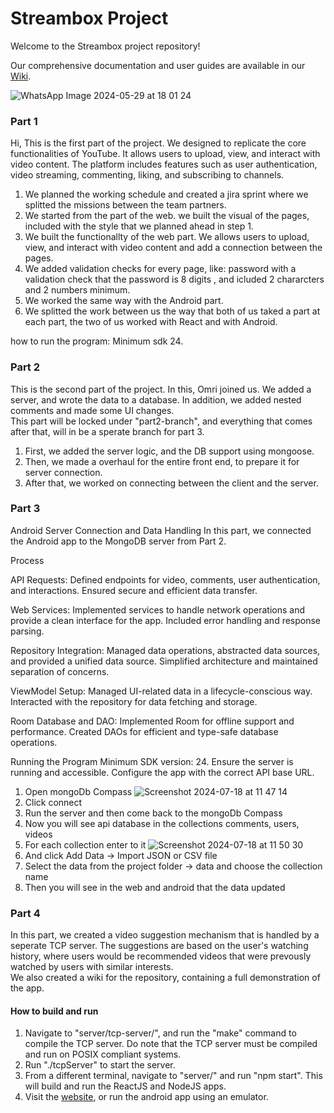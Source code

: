 # Streambox Project

Welcome to the Streambox project repository!

Our comprehensive documentation and user guides are available in our [Wiki](https://github.com/yourusername/yourrepository/wiki).

![WhatsApp Image 2024-05-29 at 18 01 24](https://github.com/ZoharMashiah/Youtube-clone-project/assets/103347396/9416f52b-d946-4d82-8c0d-af0c2ee122ac)

### Part 1

Hi,
This is the first part of the project. We designed to replicate the core functionalities of YouTube. It allows users to upload, view, and interact with video content. The platform includes features such as user authentication, video streaming, commenting, liking, and subscribing to channels.

1. We planned the working schedule and created a jira sprint where we splitted the missions between the team partners.
2. We started from the part of the web. we built the visual of the pages, included with the style that we planned ahead in step 1.
3. We built the functionallty of the web part. We allows users to upload, view, and interact with video content and add a connection between the pages.
4. We added validation checks for every page, like: password with a validation check that the password is 8 digits , and icluded 2 chararcters and 2 numbers minimum.
5. We worked the same way with the Android part.
6. We splitted the work between us the way that both of us taked a part at each part, the two of us worked with React and with Android.

how to run the program: Minimum sdk 24.

### Part 2

This is the second part of the project. In this, Omri joined us. We added a server, and wrote the data to a database. In addition, we added nested comments and made some UI changes.  
This part will be locked under "part2-branch", and everything that comes after that, will in be a sperate branch for part 3.

1. First, we added the server logic, and the DB support using mongoose.
2. Then, we made a overhaul for the entire front end, to prepare it for server connection.
3. After that, we worked on connecting between the client and the server.

### Part 3
Android Server Connection and Data Handling
In this part, we connected the Android app to the MongoDB server from Part 2.

Process

API Requests:
Defined endpoints for video, comments, user authentication, and interactions.
Ensured secure and efficient data transfer.

Web Services:
Implemented services to handle network operations and provide a clean interface for the app.
Included error handling and response parsing.

Repository Integration:
Managed data operations, abstracted data sources, and provided a unified data source.
Simplified architecture and maintained separation of concerns.

ViewModel Setup:
Managed UI-related data in a lifecycle-conscious way.
Interacted with the repository for data fetching and storage.

Room Database and DAO:
Implemented Room for offline support and performance.
Created DAOs for efficient and type-safe database operations.

Running the Program
Minimum SDK version: 24.
Ensure the server is running and accessible.
Configure the app with the correct API base URL.

1. Open mongoDb Compass
![Screenshot 2024-07-18 at 11 47 14](https://github.com/user-attachments/assets/219b7fb0-85d5-4cf0-a079-412962e15cf6)
2. Click connect
3. Run the server and then come back to the mongoDb Compass
4. Now you will see api database in the collections comments, users, videos
5. For each collection enter to it
![Screenshot 2024-07-18 at 11 50 30](https://github.com/user-attachments/assets/6c849d0a-42a8-47c0-8869-20d87b5996cf)
6. And click Add Data -> Import JSON or CSV file
7. Select the data from the project folder -> data and choose the collection name
8. Then you will see in the web and android that the data updated

### Part 4

In this part, we created a video suggestion mechanism that is handled by a seperate TCP server. The suggestions are based on the user's watching history, where users would be recommended videos that were prevously watched by users with similar interests.  
We also created a wiki for the repository, containing a full demonstration of the app.

#### How to build and run

1. Navigate to "server/tcp-server/", and run the "make" command to compile the TCP server. Do note that the TCP server must be compiled and run on POSIX compliant systems.
2. Run "./tcpServer" to start the server.
3. From a different terminal, navigate to "server/" and run "npm start". This will build and run the ReactJS and NodeJS apps.
4. Visit the [website](http://localhost:3000/), or run the android app using an emulator.
